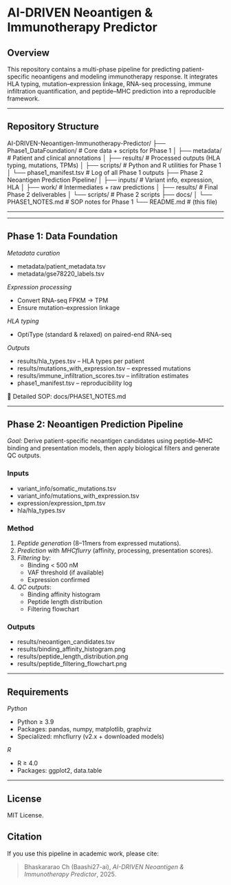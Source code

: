 # AI-DRIVEN Neoantigen & Immunotherapy Predictor

## Overview
This repository contains a multi-phase pipeline for predicting patient-specific neoantigens and modeling immunotherapy response. It integrates HLA typing, mutation–expression linkage, RNA-seq processing, immune infiltration quantification, and peptide–MHC prediction into a reproducible framework.

---

## Repository Structure
AI-DRIVEN-Neoantigen-Immunotherapy-Predictor/ ├── Phase1_DataFoundation/              # Core data + scripts for Phase 1 │   ├── metadata/                       # Patient and clinical annotations │   ├── results/                        # Processed outputs (HLA typing, mutations, TPMs) │   ├── scripts/                        # Python and R utilities for Phase 1 │   └── phase1_manifest.tsv             # Log of all Phase 1 outputs ├── Phase 2 Neoantigen Prediction Pipeline/ │   ├── inputs/                         # Variant info, expression, HLA │   ├── work/                           # Intermediates + raw predictions │   ├── results/                        # Final Phase 2 deliverables │   └── scripts/                        # Phase 2 scripts ├── docs/ │   └── PHASE1_NOTES.md                 # SOP notes for Phase 1 └── README.md                           # (this file)

---
---

## Phase 1: Data Foundation
*Metadata curation*
- metadata/patient_metadata.tsv
- metadata/gse78220_labels.tsv

*Expression processing*
- Convert RNA-seq FPKM → TPM
- Ensure mutation–expression linkage

*HLA typing*
- OptiType (standard & relaxed) on paired-end RNA-seq

*Outputs*
- results/hla_types.tsv – HLA types per patient  
- results/mutations_with_expression.tsv – expressed mutations  
- results/immune_infiltration_scores.tsv – infiltration estimates  
- phase1_manifest.tsv – reproducibility log  

📄 Detailed SOP: docs/PHASE1_NOTES.md

---

## Phase 2: Neoantigen Prediction Pipeline
*Goal:* Derive patient-specific neoantigen candidates using peptide–MHC binding and presentation models, then apply biological filters and generate QC outputs.

### Inputs
- variant_info/somatic_mutations.tsv  
- variant_info/mutations_with_expression.tsv  
- expression/expression_tpm.tsv  
- hla/hla_types.tsv  

### Method
1. *Peptide generation* (8–11mers from expressed mutations).  
2. *Prediction* with *MHCflurry* (affinity, processing, presentation scores).  
3. *Filtering* by:
   - Binding < 500 nM  
   - VAF threshold (if available)  
   - Expression confirmed  
4. *QC outputs*:
   - Binding affinity histogram  
   - Peptide length distribution  
   - Filtering flowchart  

### Outputs
- results/neoantigen_candidates.tsv  
- results/binding_affinity_histogram.png  
- results/peptide_length_distribution.png  
- results/peptide_filtering_flowchart.png  

---

## Requirements
*Python*
- Python ≥ 3.9  
- Packages: pandas, numpy, matplotlib, graphviz  
- Specialized: mhcflurry (v2.x + downloaded models)  

*R*
- R ≥ 4.0  
- Packages: ggplot2, data.table  

---

## License
MIT License.

## Citation
If you use this pipeline in academic work, please cite:

> Bhaskararao Ch (Baashi27-ai), *AI-DRIVEN Neoantigen & Immunotherapy Predictor*, 2025.
